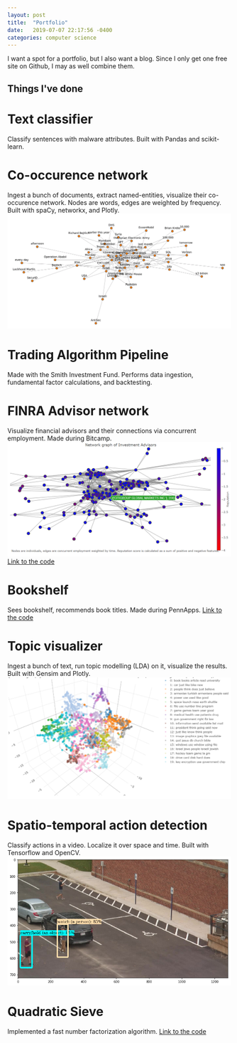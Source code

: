```yaml
---
layout: post
title:  "Portfolio"
date:   2019-07-07 22:17:56 -0400
categories: computer science
---
```


I want a spot for a portfolio, but I also want a blog. Since I only get one free site on Github, I may as well combine them.

## Things I've done

# Text classifier
Classify sentences with malware attributes. Built with Pandas and scikit-learn.

# Co-occurence network
Ingest a bunch of documents, extract named-entities, visualize their co-occurence network. Nodes are words, edges are weighted by frequency. Built with spaCy, networkx, and Plotly.
![Conet](/images/conet.png)

# Trading Algorithm Pipeline
Made with the Smith Investment Fund. Performs data ingestion, fundamental factor calculations, and backtesting. 

# FINRA Advisor network
Visualize financial advisors and their connections via concurrent employment. Made during Bitcamp.
![FINRA network](/images/finra_network.PNG)
[Link to the code][finra-network]

# Bookshelf
Sees bookshelf, recommends book titles. Made during PennApps.
[Link to the code][bookshelf]

# Topic visualizer
Ingest a bunch of text, run topic modelling (LDA) on it, visualize the results. Built with Gensim and Plotly.
![Topic model](/images/topic_model.PNG)

# Spatio-temporal action detection
Classify actions in a video. Localize it over space and time. Built with Tensorflow and OpenCV.
![Action detection](/images/action_detection.png)

# Quadratic Sieve
Implemented a fast number factorization algorithm.
[Link to the code][quadratic-sieve]

[finra-network]: https://github.com/Maosef/Bitcamp_2019
[bookshelf]: https://github.com/Maosef/PennApps_XIX
[quadratic-sieve]: https://github.com/Maosef/Quadratic-Sieve
